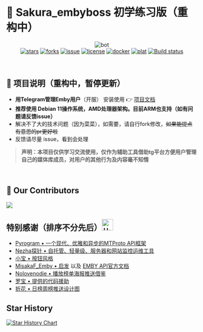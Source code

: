 # 🌸 Sakura_embyboss 初学练习版（重构中）

<p align="center">
<img src="image/bot2.png" alt="bot"><br>
<a href="https://github.com/cysnn/embysub/stargazers"><img src="https://img.shields.io/github/stars/cysnn/embysub" alt="stars"></a> 
<a href="https://github.com/cysnn/embysub/forks"><img src="https://img.shields.io/github/forks/cysnn/embysub" alt="forks"></a> 
<a href="https://github.com/cysnn/embysub/issues"><img src="https://img.shields.io/github/issues/cysnn/embysub" alt="issue"></a>  
<a href="https://github.com/cysnn/embysub/blob/master/LICENSE"><img src="https://img.shields.io/github/license/cysnn/embysub" alt="license"></a> 
<a href="https://hub.docker.com/r/cuteys/embysub" ><img src="https://img.shields.io/docker/v/cuteys/embysub/latest?logo=docker" alt="docker"></a>
<a href="https://hub.docker.com/r/cuteys/embysub/tags" ><img src="https://img.shields.io/badge/platform-amd64%20arm64-pink" alt="plat"></a>
<a href="https://github.com/cysnn/embysub/actions/workflows/publish-docker_on_master.yml">
    <img src="https://img.shields.io/github/actions/workflow/status/cysnn/embysub/publish-docker_on_master.yml?branch=master" alt="Build status" />
</a>
</p>
<br>

## 📜 项目说明（重构中，暂停更新）

- **用Telegram管理Emby用户**（开服） 安装使用 👉 [项目文档](https://berry8838.github.io/Sakura_embyboss)
- **推荐使用 Debian 11操作系统，AMD处理器架构。目前ARM也支持（如有问题请反馈issue）**
- 解决不了大的技术问题（因为菜菜），如需要，请自行fork修改，~~如果能提点有意思的pr更好啦~~
- 反馈请尽量 issue，看到会处理

> **声明：本项目仅供学习交流使用，仅作为辅助工具借助tg平台方便用户管理自己的媒体库成员，对用户的其他行为及内容毫不知情**
<br>

## 💐 Our Contributors

<a href="https://github.com/cysnn/embysub/graphs/contributors">
  <img src="https://contrib.rocks/image?repo=cysnn/embysub" />
</a>  

## 特别感谢（排序不分先后）<img src="image/bixin.jpg" alt="比心" height=30>

- [Pyrogram • 一个现代、优雅和异步的MTProto API框架](https://github.com/pyrogram/pyrogram)
- [Nezha探针 • 自托管、轻量级、服务器和网站监控运维工具](https://github.com/naiba/nezha)
- [小宝 • 按钮风格](https://t.me/EmbyClubBot)
- [MisakaF_Emby • 启发](https://github.com/MisakaFxxk/MisakaF_Emby)
  以及  [EMBY API官方文档](https://swagger.emby.media/?staticview=true#/UserService)
- [Nolovenodie • 播放榜单海报推送借鉴](https://github.com/Nolovenodie/EmbyTools)
- [罗宝 • 提供的代码援助](https://github.com/dddddluo)
- [折花 • 日榜周榜推送设计图](https://github.com/U41ovo)<br>


## Star History

[![Star History Chart](https://api.star-history.com/svg?repos=cysnn/embysub&type=Date)](https://star-history.com/#cysnn/embysub)